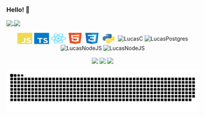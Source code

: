 ### Hello! 👋

<a href="https://github.com/lfeitosaf/github-readme-stats">
  <img height=200 align="center" src="https://github-readme-stats.vercel.app/api?username=lfeitosaf&show_icons=true&theme=dracula&rank_icon=github" />
</a>
<a href="https://github.com/lfeitosaf/convoychat">
  <img height=200 align="center" src="https://github-readme-stats.vercel.app/api/top-langs?username=lfeitosaf&layout=compact&langs_count=8&card_width=320&theme=dracula" />
</a>

<div style="display: inline_block" align="center"><br>
  <img align="center" alt="LucasJS" height="30" width="40" src="https://raw.githubusercontent.com/devicons/devicon/master/icons/javascript/javascript-plain.svg">
  <img align="center" alt="LucasTS" height="30" width="40" src="https://raw.githubusercontent.com/devicons/devicon/master/icons/typescript/typescript-plain.svg">
  <img align="center" alt="LucasReact" height="30" width="40" src="https://raw.githubusercontent.com/devicons/devicon/master/icons/react/react-original.svg">
  <img align="center" alt="LucasHTML" height="30" width="40" src="https://raw.githubusercontent.com/devicons/devicon/master/icons/html5/html5-original.svg">
  <img align="center" alt="LucasCSS" height="30" width="40" src="https://raw.githubusercontent.com/devicons/devicon/master/icons/css3/css3-original.svg">
  <img align="center" alt="LucasPython" height="30" width="40" src="https://raw.githubusercontent.com/devicons/devicon/master/icons/python/python-original.svg">
  <img align="center" alt="LucasC" height="30" width="40" src="https://cdn.jsdelivr.net/gh/devicons/devicon/icons/c/c-original.svg">
  <img align="center" alt="LucasPostgres" height="30" width="40" src="https://cdn.jsdelivr.net/gh/devicons/devicon/icons/postgresql/postgresql-original.svg">
  <img align="center" alt="LucasNodeJS" height="30" width="40" src="https://cdn.jsdelivr.net/gh/devicons/devicon/icons/nodejs/nodejs-plain.svg">
  <img align="center" alt="LucasNodeJS" height="30" width="40" src="https://devicon-website.vercel.app/api/express/original-wordmark.svg?color=%239D9D9D">
</div>

<div style ="display: inline_block" align="center">
  <br>
  <a href="https://instagram.com/lfeitosaf" target="_blank"><img src="https://img.shields.io/badge/-Instagram-%23E4405F?style=for-the-badge&logo=instagram&logoColor=white" target="_blank"></a>
  <a href = "mailto:lmfeitosa98@gmail.com"><img src="https://img.shields.io/badge/-Gmail-%23333?style=for-the-badge&logo=gmail&logoColor=white" target="_blank"></a>
  <a href="https://www.linkedin.com/in/lucasmirandafeitosa" target="_blank"><img src="https://img.shields.io/badge/-LinkedIn-%230077B5?style=for-the-badge&logo=linkedin&logoColor=white" target="_blank"></a> 
</div>

![snake animation](https://github.com/lfeitosaf/lfeitosaf/blob/output/github-contribution-grid-snake-dark.svg)
